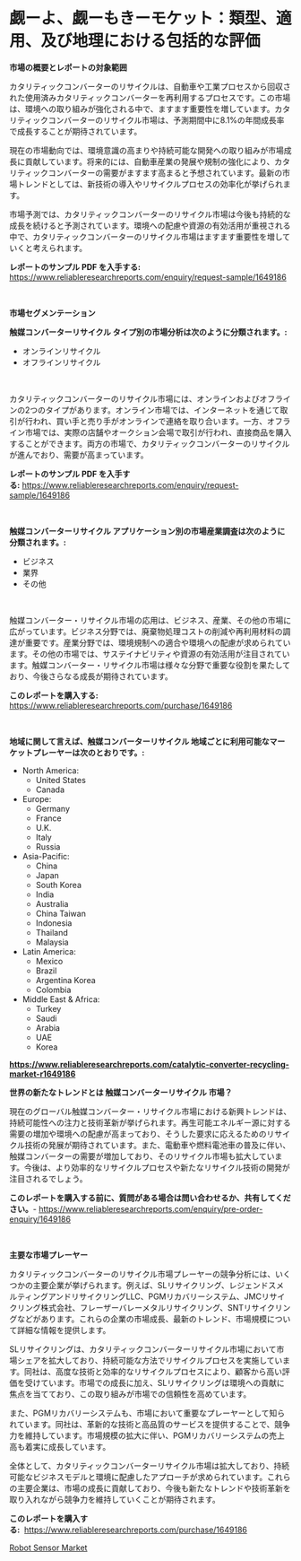 <p><h1>觑ーよ、觑ーもきーモケット：類型、適用、及び地理における包括的な評価</h1></p><p><strong>市場の概要とレポートの対象範囲</strong></p>
<p><p>カタリティックコンバーターのリサイクルは、自動車や工業プロセスから回収された使用済みカタリティックコンバーターを再利用するプロセスです。この市場は、環境への取り組みが強化される中で、ますます重要性を増しています。カタリティックコンバーターのリサイクル市場は、予測期間中に8.1%の年間成長率で成長することが期待されています。</p><p>現在の市場動向では、環境意識の高まりや持続可能な開発への取り組みが市場成長に貢献しています。将来的には、自動車産業の発展や規制の強化により、カタリティックコンバーターの需要がますます高まると予想されています。最新の市場トレンドとしては、新技術の導入やリサイクルプロセスの効率化が挙げられます。</p><p>市場予測では、カタリティックコンバーターのリサイクル市場は今後も持続的な成長を続けると予測されています。環境への配慮や資源の有効活用が重視される中で、カタリティックコンバーターのリサイクル市場はますます重要性を増していくと考えられます。</p></p>
<p><strong>レポートのサンプル PDF を入手する:</strong> <a href="https://www.reliableresearchreports.com/enquiry/request-sample/1649186">https://www.reliableresearchreports.com/enquiry/request-sample/1649186</a></p>
<p>&nbsp;</p>
<p><strong>市場セグメンテーション</strong></p>
<p><strong>触媒コンバーターリサイクル タイプ別の市場分析は次のように分類されます。:</strong></p>
<p><ul><li>オンラインリサイクル</li><li>オフラインリサイクル</li></ul></p>
<p>&nbsp;</p>
<p><p>カタリティックコンバーターのリサイクル市場には、オンラインおよびオフラインの2つのタイプがあります。オンライン市場では、インターネットを通じて取引が行われ、買い手と売り手がオンラインで連絡を取り合います。一方、オフライン市場では、実際の店舗やオークション会場で取引が行われ、直接商品を購入することができます。両方の市場で、カタリティックコンバーターのリサイクルが進んでおり、需要が高まっています。</p></p>
<p><strong>レポートのサンプル PDF を入手する:</strong>&nbsp;<a href="https://www.reliableresearchreports.com/enquiry/request-sample/1649186">https://www.reliableresearchreports.com/enquiry/request-sample/1649186</a></p>
<p>&nbsp;</p>
<p><strong> 触媒コンバーターリサイクル アプリケーション別の市場産業調査は次のように分類されます。:</strong></p>
<p><ul><li>ビジネス</li><li>業界</li><li>その他</li></ul></p>
<p>&nbsp;</p>
<p><p>触媒コンバーター・リサイクル市場の応用は、ビジネス、産業、その他の市場に広がっています。ビジネス分野では、廃棄物処理コストの削減や再利用材料の調達が重要です。産業分野では、環境規制への適合や環境への配慮が求められています。その他の市場では、サステイナビリティや資源の有効活用が注目されています。触媒コンバーター・リサイクル市場は様々な分野で重要な役割を果たしており、今後さらなる成長が期待されています。</p></p>
<p><strong>このレポートを購入する:</strong>&nbsp; <a href="https://www.reliableresearchreports.com/purchase/1649186">https://www.reliableresearchreports.com/purchase/1649186</a></p>
<p>&nbsp;</p>
<p><strong>地域に関して言えば、触媒コンバーターリサイクル 地域ごとに利用可能なマーケットプレーヤーは次のとおりです。:</strong></p>
<p><ul>
    <li>
        North America:
        <ul>
            <li>United States</li>
            <li>Canada</li>
        </ul>
    </li>
    <li>
        Europe:
        <ul>
            <li>Germany</li>
            <li>France</li>
            <li>U.K.</li>
            <li>Italy</li>
            <li>Russia</li>
        </ul>
    </li>
    <li>
        Asia-Pacific:
        <ul>
            <li>China</li>
            <li>Japan</li>
            <li>South Korea</li>
            <li>India</li>
            <li>Australia</li>
            <li>China Taiwan</li>
            <li>Indonesia</li>
            <li>Thailand</li>
            <li>Malaysia</li>
        </ul>
    </li>
    <li>
        Latin America:
        <ul>
            <li>Mexico</li>
            <li>Brazil</li>
            <li>Argentina Korea</li>
            <li>Colombia</li>
        </ul>
    </li>
    <li>
        Middle East & Africa:
        <ul>
            <li>Turkey</li>
            <li>Saudi</li>
            <li>Arabia</li>
            <li>UAE</li>
            <li>Korea</li>
        </ul>
    </li>
    </ul></p>
<p><strong><a href="https://www.reliableresearchreports.com/catalytic-converter-recycling-market-r1649186">https://www.reliableresearchreports.com/catalytic-converter-recycling-market-r1649186</a></strong>&nbsp;</p>
<p><strong>世界の新たなトレンドとは 触媒コンバーターリサイクル 市場？</strong></p>
<p><p>現在のグローバル触媒コンバーター・リサイクル市場における新興トレンドは、持続可能性への注力と技術革新が挙げられます。再生可能エネルギー源に対する需要の増加や環境への配慮が高まっており、そうした要求に応えるためのリサイクル技術の発展が期待されています。また、電動車や燃料電池車の普及に伴い、触媒コンバーターの需要が増加しており、そのリサイクル市場も拡大しています。今後は、より効率的なリサイクルプロセスや新たなリサイクル技術の開発が注目されるでしょう。</p></p>
<p><strong>このレポートを購入する前に、質問がある場合は問い合わせるか、共有してください。</strong>- <a href="https://www.reliableresearchreports.com/enquiry/pre-order-enquiry/1649186">https://www.reliableresearchreports.com/enquiry/pre-order-enquiry/1649186</a></p>
<p>&nbsp;</p>
<p><strong>主要な市場プレーヤー</strong></p>
<p><p>カタリティックコンバーターのリサイクル市場プレーヤーの競争分析には、いくつかの主要企業が挙げられます。例えば、SLリサイクリング、レジェンドスメルティングアンドリサイクリングLLC、PGMリカバリーシステム、JMCリサイクリング株式会社、フレーザーバレーメタルリサイクリング、SNTリサイクリングなどがあります。これらの企業の市場成長、最新のトレンド、市場規模について詳細な情報を提供します。</p><p>SLリサイクリングは、カタリティックコンバーターリサイクル市場において市場シェアを拡大しており、持続可能な方法でリサイクルプロセスを実施しています。同社は、高度な技術と効率的なリサイクルプロセスにより、顧客から高い評価を受けています。市場での成長に加え、SLリサイクリングは環境への貢献に焦点を当てており、この取り組みが市場での信頼性を高めています。</p><p>また、PGMリカバリーシステムも、市場において重要なプレーヤーとして知られています。同社は、革新的な技術と高品質のサービスを提供することで、競争力を維持しています。市場規模の拡大に伴い、PGMリカバリーシステムの売上高も着実に成長しています。</p><p>全体として、カタリティックコンバーターリサイクル市場は拡大しており、持続可能なビジネスモデルと環境に配慮したアプローチが求められています。これらの主要企業は、市場の成長に貢献しており、今後も新たなトレンドや技術革新を取り入れながら競争力を維持していくことが期待されます。</p></p>
<p><strong>このレポートを購入する:</strong>&nbsp;&nbsp;<a href="https://www.reliableresearchreports.com/purchase/1649186">https://www.reliableresearchreports.com/purchase/1649186</a></p>
<p><p><a href="https://github.com/kathiaseamanalvaradovlprc2h/Market-Research-Report-List-2/blob/main/robot-sensor-market.md">Robot Sensor Market</a></p></p>
